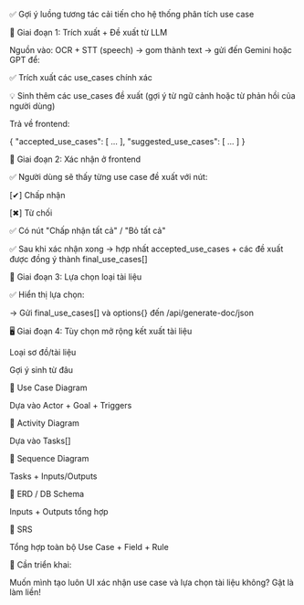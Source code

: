 ✅ Gợi ý luồng tương tác cải tiến cho hệ thống phân tích use case

🧠 Giai đoạn 1: Trích xuất + Đề xuất từ LLM

Nguồn vào: OCR + STT (speech) → gom thành text → gửi đến Gemini hoặc GPT để:

✅ Trích xuất các use_cases chính xác

💡 Sinh thêm các use_cases đề xuất (gợi ý từ ngữ cảnh hoặc từ phản hồi của người dùng)

Trả về frontend:

{
  "accepted_use_cases": [ ... ],
  "suggested_use_cases": [ ... ]
}

🧭 Giai đoạn 2: Xác nhận ở frontend

✅ Người dùng sẽ thấy từng use case đề xuất với nút:

[✔] Chấp nhận

[✖] Từ chối

✅ Có nút "Chấp nhận tất cả" / "Bỏ tất cả"

✅ Sau khi xác nhận xong → hợp nhất accepted_use_cases + các đề xuất được đồng ý thành final_use_cases[]

📄 Giai đoạn 3: Lựa chọn loại tài liệu

✅ Hiển thị lựa chọn:



→ Gửi final_use_cases[] và options{} đến /api/generate-doc/json

🖥 Giai đoạn 4: Tùy chọn mở rộng kết xuất tài liệu

Loại sơ đồ/tài liệu

Gợi ý sinh từ đâu

🧭 Use Case Diagram

Dựa vào Actor + Goal + Triggers

🔄 Activity Diagram

Dựa vào Tasks[]

🎯 Sequence Diagram

Tasks + Inputs/Outputs

🧬 ERD / DB Schema

Inputs + Outputs tổng hợp

📘 SRS

Tổng hợp toàn bộ Use Case + Field + Rule

📍 Cần triển khai:



Muốn mình tạo luôn UI xác nhận use case và lựa chọn tài liệu không? Gật là làm liền!

